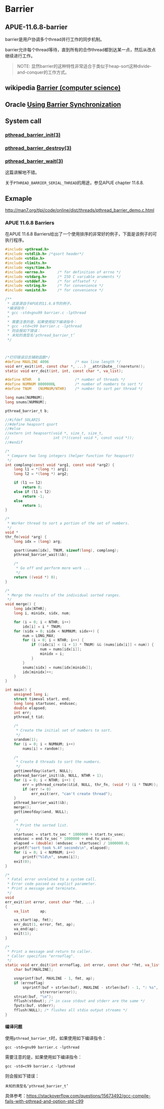 # Barrier

## APUE-11.6.8-barrier

barrier是用户协调多个thread并行工作的同步机制。

barrier允许每个thread等待，直到所有的合作thread都到达某一点，然后从改点继续进行工作。

> NOTE: 显然barrier的这种特性非常适合于类似于heap-sort这种divide-and-conquer的工作方式。

## wikipedia [Barrier (computer science)](https://en.wikipedia.org/wiki/Barrier_(computer_science))



## Oracle [Using Barrier Synchronization](https://docs.oracle.com/cd/E19253-01/816-5137/gfwek/index.html)



## System call

### [pthread_barrier_init(3)](https://linux.die.net/man/3/pthread_barrier_init)

### [pthread_barrier_destroy(3)](http://man7.org/linux/man-pages/man3/pthread_barrier_destroy.3p.html)

### [pthread_barrier_wait(3)](https://linux.die.net/man/3/pthread_barrier_wait)

这篇讲解地不错。

关于`PTHREAD_BARRIER_SERIAL_THREAD`的用途，参见APUE chapter 11.6.8.

## Exmaple

http://man7.org/tlpi/code/online/dist/threads/pthread_barrier_demo.c.html



### APUE 11.6.8 Barriers

在APUE 11.6.8 Barriers给出了一个使用排序的非常好的例子，下面是该例子的可执行程序。

```c
#include <pthread.h>
#include <stdlib.h> /*qsort header*/
#include <stdio.h>
#include <limits.h>
#include <sys/time.h>
#include <errno.h>		/* for definition of errno */
#include <stdarg.h>		/* ISO C variable aruments */
#include <stddef.h>		/* for offsetof */
#include <string.h>		/* for convenience */
#include <unistd.h>		/* for convenience */

/**
 * 这是源自于APUE的11.6.8节的例子。
 *编译指令：
 * gcc -std=gnu99 barrier.c -lpthread
 *
 * 需要注意的是，如果使用如下编译指令：
 * gcc -std=c99 barrier.c -lpthread
 * 则会报如下错误：
 * 未知的类型名‘pthread_barrier_t’
 */



/*打印错误日志辅助函数*/
#define	MAXLINE	4096			/* max line length */
void err_exit(int, const char *, ...) __attribute__((noreturn));
static void err_doit(int, int, const char *, va_list);

#define NTHR   8				/* number of threads */
#define NUMNUM 8000000L			/* number of numbers to sort */
#define TNUM   (NUMNUM/NTHR)	/* number to sort per thread */

long nums[NUMNUM];
long snums[NUMNUM];

pthread_barrier_t b;

//#ifdef SOLARIS
//#define heapsort qsort
//#else
//extern int heapsort(void *, size_t, size_t,
//                    int (*)(const void *, const void *));
//#endif

/*
 * Compare two long integers (helper function for heapsort)
 */
int complong(const void *arg1, const void *arg2) {
	long l1 = *(long *) arg1;
	long l2 = *(long *) arg2;

	if (l1 == l2)
		return 0;
	else if (l1 < l2)
		return -1;
	else
		return 1;
}

/*
 * Worker thread to sort a portion of the set of numbers.
 */
void *
thr_fn(void *arg) {
	long idx = (long) arg;

	qsort(&nums[idx], TNUM, sizeof(long), complong);
	pthread_barrier_wait(&b);

	/*
	 * Go off and perform more work ...
	 */
	return ((void *) 0);
}

/*
 * Merge the results of the individual sorted ranges.
 */
void merge() {
	long idx[NTHR];
	long i, minidx, sidx, num;

	for (i = 0; i < NTHR; i++)
		idx[i] = i * TNUM;
	for (sidx = 0; sidx < NUMNUM; sidx++) {
		num = LONG_MAX;
		for (i = 0; i < NTHR; i++) {
			if ((idx[i] < (i + 1) * TNUM) && (nums[idx[i]] < num)) {
				num = nums[idx[i]];
				minidx = i;
			}
		}
		snums[sidx] = nums[idx[minidx]];
		idx[minidx]++;
	}
}

int main() {
	unsigned long i;
	struct timeval start, end;
	long long startusec, endusec;
	double elapsed;
	int err;
	pthread_t tid;

	/*
	 * Create the initial set of numbers to sort.
	 */
	srandom(1);
	for (i = 0; i < NUMNUM; i++)
		nums[i] = random();

	/*
	 * Create 8 threads to sort the numbers.
	 */
	gettimeofday(&start, NULL);
	pthread_barrier_init(&b, NULL, NTHR + 1);
	for (i = 0; i < NTHR; i++) {
		err = pthread_create(&tid, NULL, thr_fn, (void *) (i * TNUM));
		if (err != 0)
			err_exit(err, "can't create thread");
	}
	pthread_barrier_wait(&b);
	merge();
	gettimeofday(&end, NULL);

	/*
	 * Print the sorted list.
	 */
	startusec = start.tv_sec * 1000000 + start.tv_usec;
	endusec = end.tv_sec * 1000000 + end.tv_usec;
	elapsed = (double) (endusec - startusec) / 1000000.0;
	printf("sort took %.4f seconds\n", elapsed);
	for (i = 0; i < NUMNUM; i++)
		printf("%ld\n", snums[i]);
	exit(0);
}

/*
 * Fatal error unrelated to a system call.
 * Error code passed as explict parameter.
 * Print a message and terminate.
 */
void
err_exit(int error, const char *fmt, ...)
{
	va_list		ap;

	va_start(ap, fmt);
	err_doit(1, error, fmt, ap);
	va_end(ap);
	exit(1);
}

/*
 * Print a message and return to caller.
 * Caller specifies "errnoflag".
 */
static void err_doit(int errnoflag, int error, const char *fmt, va_list ap) {
	char buf[MAXLINE];

	vsnprintf(buf, MAXLINE - 1, fmt, ap);
	if (errnoflag)
		snprintf(buf + strlen(buf), MAXLINE - strlen(buf) - 1, ": %s",
				strerror(error));
	strcat(buf, "\n");
	fflush(stdout); /* in case stdout and stderr are the same */
	fputs(buf, stderr);
	fflush(NULL); /* flushes all stdio output streams */
}

```



#### 编译问题

使用`pthread_barrier_t`时，如果使用如下编译指令：
```
gcc -std=gnu99 barrier.c -lpthread
```
需要注意的是，如果使用如下编译指令：
```
gcc -std=c99 barrier.c -lpthread
```
则会报如下错误：
```
未知的类型名‘pthread_barrier_t’
```

具体参考：https://stackoverflow.com/questions/15673492/gcc-compile-fails-with-pthread-and-option-std-c99